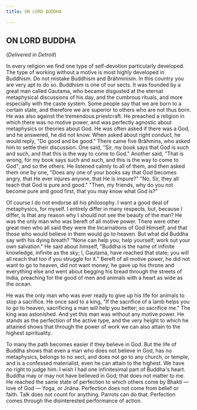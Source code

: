 ```yaml
---
title: ON LORD BUDDHA

---
```





  

## ON LORD BUDDHA

(*Delivered in Detroit*)

In every religion we find one type of self-devotion particularly
developed. The type of working without a motive is most highly developed
in Buddhism. Do not mistake Buddhism and Brâhminism. In this country you
are very apt to do so. Buddhism is one of our sects. It was founded by a
great man called Gautama, who became disgusted at the eternal
metaphysical discussions of his day, and the cumbrous rituals, and more
especially with the caste system. Some people say that we are born to a
certain state, and therefore we are superior to others who are not thus
born. He was also against the tremendous priestcraft. He preached a
religion in which there was no motive power, and was perfectly agnostic
about metaphysics or theories about God. He was often asked if there was
a God, and he answered, he did not know. When asked about right conduct,
he would reply, "Do good and be good." There came five Brâhmins, who
asked him to settle their discussion. One said, "Sir, my book says that
God is such and such, and that this is the way to come to God." Another
said, "That is wrong, for my book says such and such, and this is the
way to come to God"; and so the others. He listened calmly to all of
them, and then asked them one by one, "Does any one of your books say
that God becomes angry, that He ever injures anyone, that He is impure?"
"No, Sir, they all teach that God is pure and good." "Then, my friends,
why do you not become pure and good first, that you may know what God
is?"

Of course I do not endorse all his philosophy. I want a good deal of
metaphysics, for myself. I entirely differ in many respects, but,
because I differ, is that any reason why I should not see the beauty of
the man? He was the only man who was bereft of all motive power. There
were other great men who all said they were the Incarnations of God
Himself, and that those who would believe in them would go to heaven.
But what did Buddha say with his dying breath? "None can help you; help
yourself; work out your own salvation." He said about himself, "Buddha
is the name of infinite knowledge, infinite as the sky; I, Gautama, have
reached that state; you will all reach that too if you struggle for it."
Bereft of all motive power, he did not want to go to heaven, did not
want money; he gave up his throne and everything else and went about
begging his bread through the streets of India, preaching for the good
of men and animals with a heart as wide as the ocean.

He was the only man who was ever ready to give up his life for animals
to stop a sacrifice. He once said to a king, "If the sacrifice of a lamb
helps you to go to heaven, sacrificing a man will help you better; so
sacrifice me." The king was astonished. And yet this man was without any
motive power. He stands as the perfection of the active type, and the
very height to which he attained shows that through the power of work we
can also attain to the highest spirituality.

To many the path becomes easier if they believe in God. But the life of
Buddha shows that even a man who does not believe in God, has no
metaphysics, belongs to no sect, and does not go to any church, or
temple, and is a confessed materialist, even he can attain to the
highest. We have no right to judge him. I wish I had one infinitesimal
part of Buddha's heart. Buddha may or may not have believed in God; that
does not matter to me. He reached the same state of perfection to which
others come by Bhakti — love of God — Yoga, or Jnâna. Perfection does
not come from belief or faith. Talk does not count for anything. Parrots
can do that. Perfection comes through the disinterested performance of
action.


